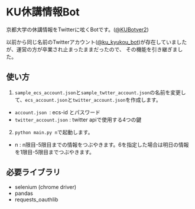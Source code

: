 # KU休講情報Bot
京都大学の休講情報をTwitterに呟くBotです。([@KUBotver2](https://twitter.com/KUBotver2))

以前から同じ名前のTwitterアカウント([@ku_kyukou_bot](https://twitter.com/ku_kyukou_bot))が存在していましたが、運営の方が卒業され止まったままだったので、
その機能を引き継ぎました。


## 使い方
1. `sample_ecs_account.json`と`sample_twtter_account.json`の名前を変更して、`ecs_account.json`と`twitter_account.json`を作成します。
- `account.json `: ecs-id とパスワード
- `twitter_account.json` : twitter apiで使用する4つの鍵

2. `python main.py n`で起動します。
- n : n限目-5限目までの情報をつぶやきます。6を指定した場合は明日の情報を1限目-5限目までつぶやきます。

## 必要ライブラリ
- selenium (chrome driver)
- pandas
- requests_oauthlib
